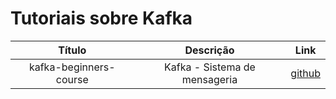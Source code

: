 # Tutoriais sobre Kafka

Título | Descrição | Link
:----------: | :----------: | :----------:
kafka-beginners-course | Kafka - Sistema de mensageria | [github](https://github.com/simplesteph/kafka-beginners-course)
